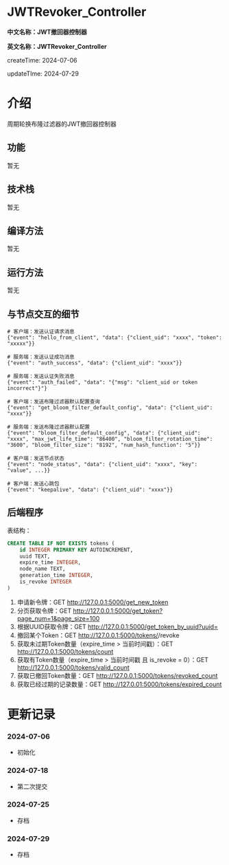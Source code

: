 # JWTRevoker_Controller

**中文名称：JWT撤回器控制器**

**英文名称：JWTRevoker_Controller**

createTime: 2024-07-06

updateTIme: 2024-07-29

# 介绍

周期轮换布隆过滤器的JWT撤回器控制器

## 功能

暂无

## 技术栈

暂无

## 编译方法

暂无

## 运行方法

暂无

## 与节点交互的细节

```
# 客户端：发送认证请求消息
{"event": "hello_from_client", "data": {"client_uid": "xxxx", "token": "xxxxx"}}

# 服务端：发送认证成功消息
{"event": "auth_success", "data": {"client_uid": "xxxx"}}

# 服务端：发送认证失败消息
{"event": "auth_failed", "data": "{"msg": "client_uid or token incorrect"}"}

# 客户端：发送布隆过滤器默认配置查询
{"event": "get_bloom_filter_default_config", "data": {"client_uid": "xxxx"}}

# 服务端：发送布隆过滤器默认配置
{"event": "bloom_filter_default_config", "data": {"client_uid": "xxxx", "max_jwt_life_time": "86400", "bloom_filter_rotation_time": "3600", "bloom_filter_size": "8192", "num_hash_function": "5"}}

# 客户端：发送节点状态
{"event": "node_status", "data": {"client_uid": "xxxx", "key": "value", ...}}

# 客户端：发送心跳包
{"event": "keepalive", "data": {"client_uid": "xxxx"}}

```

## 后端程序

表结构：

```SQL
CREATE TABLE IF NOT EXISTS tokens (
    id INTEGER PRIMARY KEY AUTOINCREMENT,
    uuid TEXT,
    expire_time INTEGER,
    node_name TEXT,
    generation_time INTEGER,
    is_revoke INTEGER
)
```

1. 申请新令牌：GET http://127.0.0.1:5000/get_new_token
2. 分页获取令牌：GET http://127.0.0.1:5000/get_token?page_num=1&page_size=100
3. 根据UUID获取令牌：GET http://127.0.0.1:5000/get_token_by_uuid?uuid=<your-uuid>
4. 撤回某个Token：GET http://127.0.0.1:5000/tokens/<uuid>/revoke
5. 获取未过期Token数量（expire_time > 当前时间戳）：GET http://127.0.0.1:5000/tokens/count
6. 获取有Token数量（expire_time > 当前时间戳 且 is_revoke = 0）：GET http://127.0.0.1:5000/tokens/valid_count
7. 获取已撤回Token数量：GET http://127.0.0.1:5000/tokens/revoked_count
8. 获取已经过期的记录数量：GET http://127.0.01:5000/tokens/expired_count


# 更新记录

### 2024-07-06

- 初始化

### 2024-07-18

- 第二次提交

### 2024-07-25

- 存档

### 2024-07-29

- 存档